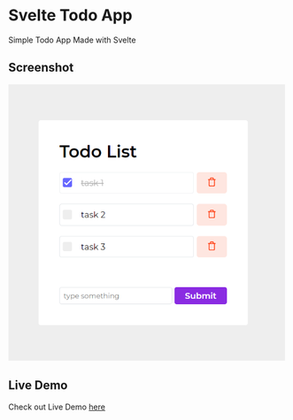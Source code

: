 # Svelte Todo App

Simple Todo App Made with Svelte

## Screenshot

<img src="github-assets\1.PNG" alt="Todo App"  width="500"/>

## Live Demo

Check out Live Demo [here](http://svelte-todo-app-lac.vercel.app/)
